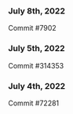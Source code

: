 ### July 8th, 2022

Commit #7902

### July 5th, 2022

Commit #314353


### July 4th, 2022

Commit #72281
